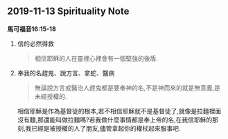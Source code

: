 ## 	2019-11-13 Spirituality Note
**馬可福音16:15-18**

1. 信的必然得救
	
	> 相信耶穌的人在靈裡心裡會有一個堅強的後盾.

2. 奉我的名趕鬼、說方言、拿蛇、醫病

	>  無論說方言或醫治人趕鬼都是要奉神的名,不是神而來的就是無意義,是未經授權的.
	
	相信耶穌是作為基督徒的根本,若不相信耶穌就不是基督徒了,就像是拉麵裡面沒有麵,那還能叫做拉麵嗎?若我做什麼事情都是奉上帝的名,在我信耶穌的那刻,我已經是被授權的人了朋友,儘管拿起你的權杖起來服事吧.
	